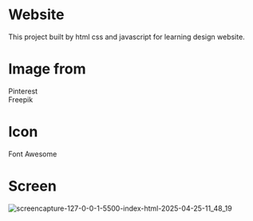 # Website
This project built by html css and javascript for learning design website.
# Image from
Pinterest <br>
Freepik
# Icon
Font Awesome
# Screen 
![screencapture-127-0-0-1-5500-index-html-2025-04-25-11_48_19](https://github.com/user-attachments/assets/e73c5471-d6fb-4ce1-9307-a65d8df54410)
